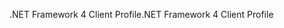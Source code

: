 <span data-ttu-id="08962-101">.NET Framework 4 Client Profile</span><span class="sxs-lookup"><span data-stu-id="08962-101">.NET Framework 4 Client Profile</span></span>